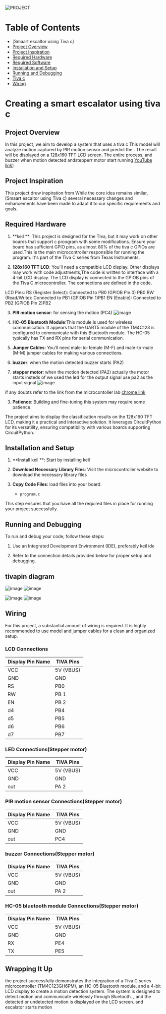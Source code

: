 ![PROJECT](project.jpg)
# Table of Contents

  -   [Smaart escaltor using Tiva c}
  - [Project Overview](#project-overview)
  - [Project Inspiration](#project-inspiration)
  - [Required Hardware](#required-hardware)
  - [Required Software](#required-software)
  - [Installation and Setup](#installation-and-setup)
  - [Running and Debugging](#running-and-debugging)
  - [Tiva c](#-Pin-Diagram)
  - [Wiring](#wiring)

# Creating a smart escalator using tiva  c

## Project Overview

In this project, we aim to develop a system that uses a tiva c This model will analyze motion captured by PIR motion sensor and predict the . The result will be displayed on a 128x160 TFT LCD screen. The entire process, and buzzer when motion detected andstepperr motor start running
[YouTube link](https://youtube.com/shorts/-CA0Vzc14fw?feature=shared))

## Project Inspiration

This project drew inspiration from  While the core idea remains similar,[Smaart escaltor using Tiva c} several necessary changes and enhancements have been made to adapt it to our specific requirements and goals.

## Required Hardware

1. **keil **: This project is designed for the TIva, but it may work on other boards that support c proogram with some modifications. Ensure your board has sufficient GPIO pins, as almost 80% of the tiva c GPIOs are used.This is the main microcontroller responsible for running the program. It's part of the Tiva C series from Texas Instruments.

2. **128x160 TFT LCD**: You'll need a compatible LCD display. Other displays may work with code adjustments,The code is written to interface with a 4-bit LCD display. The LCD display is connected to the GPIOB pins of the Tiva C microcontroller. The connections are defined in the code.

LCD Pins:
RS (Register Select): Connected to PB0 (GPIOB Pin 0) PB0
RW (Read/Write): Connected to PB1 (GPIOB Pin 1)PB1
EN (Enable): Connected to PB2 (GPIOB Pin 2)PB2

3. **PIR motion sensor**: for sensing the motion (PC4)
   ![image](https://github.com/re1th123/smartescalatorr/assets/153987405/cadf7b4b-b4ce-420b-9d7e-55115d85a698)


5. **HC-05 Bluetooth Module**:This module is used for wireless communication. It appears that the UART5 module of the TM4C123 is configured to communicate with this Bluetooth module. The HC-05 typically has TX and RX pins for serial communication.
6. **Jumper Cables**: You'll need male-to-female (M-F) and male-to-male (M-M) jumper cables for making various connections.

7. **buzzer**: when the motion detected buzzer starts  (PA2)
8.  **stepper motor**: when the motion detected   (PA2)
                        actually the motor starts insteds of we used the led for the output signal use pa2 as the input signal
![image](https://github.com/re1th123/smartescalatorr/assets/153987405/bd959793-069a-438e-a9f5-0a0b2a930833)

if any doubts refer to the link from the microcontoller lab  [chrome link](https://microcontrollerslab.com/stepper-motor-interfacing-with-tm4c123-tiva-launchpad-keil/)


3. **Patience**: Building and fine-tuning this system may require some patience.

The project aims to display the classification results on the 128x160 TFT LCD, making it a practical and interactive solution. It leverages CircuitPython for its versatility, ensuring compatibility with various boards supporting CircuitPython.

## Installation and Setup

1. **Install keil **: Start by installing  keil 

2. **Download Necessary Library Files**: Visit the microcontroller website to download the necessary library files
3. **Copy Code Files**: load files into your board:
   - `program.c`
   


This step ensures that you have all the required files in place for running your project successfully.



## Running and Debugging

To run and debug your code, follow these steps:

1. Use an Integrated Development Environment (IDE), preferably keil ide


3. Refer to the connection details provided below for proper setup and debugging.





## tivapin diagram
![image](https://github.com/re1th123/smartescalatorr/assets/153987405/d78bdacf-b141-4d17-abbd-da5d8b01d21e)
![image](https://github.com/re1th123/smartescalatorr/assets/153987405/9351c8a0-cb35-43cf-a5b0-8fe7cb186b9c)

![image](https://github.com/re1th123/smartescalatorr/assets/153987405/9087b586-2241-4a44-883f-a9a918179e17)
![image](https://github.com/re1th123/smartescalatorr/assets/153987405/46c346a7-1602-431b-9dc6-4df3e5123a4e)







## Wiring

For this project, a substantial amount of wiring is required. It is highly recommended to use model and jumper cables for a clean and organized setup.

### LCD Connections

| Display Pin Name | TIVA  Pins |
|------------------|--------------|
| VCC              | 5V (VBUS)        |
| GND              | GND          |
| RS             | PB0         |
| RW              |PB 1         |
| EN           |PB 2         |
| d4            | PB4        |
| d5           | PB5       |
| d6           | PB6       |
| d7           | PB7       |


### LED Connections(Stepper motor)

| Display Pin Name | TIVA  Pins |
|------------------|--------------|
| VCC              | 5V (VBUS)        |
| GND              | GND          |
| out            | PA 2      |

### PIR motion sensor Connections(Stepper motor)

| Display Pin Name | TIVA  Pins |
|------------------|--------------|
| VCC              | 5V (VBUS)        |
| GND              | GND          |
| out            | PC4     |


### buzzer Connections(Stepper motor)

| Display Pin Name | TIVA  Pins |
|------------------|--------------|
| VCC              | 5V (VBUS)        |
| GND              | GND          |
| out            | PA 2      |

### HC-05 bluetooth module Connections(Stepper motor)

| Display Pin Name | TIVA  Pins |
|------------------|--------------|
| VCC              | 5V (VBUS)        |
| GND              | GND          |
| RX            | PE4      |
| TX            | PE5      |


## Wrapping It Up

the project successfully demonstrates the integration of a Tiva C series microcontroller (TM4C123GH6PM), an HC-05 Bluetooth module, and a 4-bit LCD display to create a motion detection system. The system is designed to detect motion  and communicate wirelessly through Bluetooth. , and the detected or undetected motion is displayed on the LCD screen. and escalator starts motion
